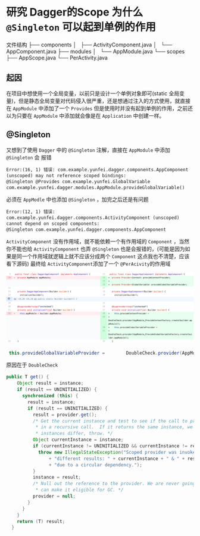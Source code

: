 # 研究 Dagger的Scope 为什么 `@Singleton` 可以起到单例的作用

文件结构
├── components
│   ├── ActivityComponent.java
│   └── AppComponent.java
├── modules
│   └── AppModule.java
└── scopes
    ├── AppScope.java
    └── PerActivity.java
## 起因    
在项目中想使用一个全局变量，以前只是设计一个单例对象即可(static 全局变量)，但是静态全局变量对代码侵入很严重，还是想通过注入的方式使用，就直接在 `AppModule` 中添加了一个 `Provides` 但是使用时并没有起到单例的作用，之前还以为只要在 `AppModule` 中添加就会像是在 `Application` 中创建一样。

## @Singleton
又想到了使用 `Dagger` 中的 `@Singleton` 注解，直接在 `AppModule` 中添加 `@Singleton` 会
报错

```
Error:(16, 1) 错误: com.example.yunfei.dagger.components.AppComponent (unscoped) may not reference scoped bindings:
@Singleton @Provides com.example.yunfei.GlobalVariable com.example.yunfei.dagger.modules.AppModule.provideGlobalVariable()
```
必须在 `AppModle` 中也添加 `@Singleton` ，加完之后还是有问题

```
Error:(12, 1) 错误: com.example.yunfei.dagger.components.ActivityComponent (unscoped) cannot depend on scoped components:
@Singleton com.example.yunfei.dagger.components.AppComponent
```
`ActivityComponent` 没有作用域，就不能依赖一个有作用域的 `Component` ，当然你不能也给 `ActivityComponent` 也弄 `@Singleton` 也是会报错的，(可能是因为如果是同一个作用域就逻辑上就不应该分成两个 `Component` 这点我也不清楚，应该看下源码)
最终给 `ActivityComponent`添加了一个 `@PerAcivity`的作用域

![](2017-12-24.png)

```Java
 this.provideGlobalVariableProvider =        DoubleCheck.provider(AppModule_ProvideGlobalVariableFactory.create(builder.appModule));
```

原因在于 `DoubleCheck`

```Java
public T get() {
    Object result = instance;
    if (result == UNINITIALIZED) {
      synchronized (this) {
        result = instance;
        if (result == UNINITIALIZED) {
          result = provider.get();
          /* Get the current instance and test to see if the call to provider.get() has resulted
           * in a recursive call.  If it returns the same instance, we'll allow it, but if the
           * instances differ, throw. */
          Object currentInstance = instance;
          if (currentInstance != UNINITIALIZED && currentInstance != result) {
            throw new IllegalStateException("Scoped provider was invoked recursively returning "
                + "different results: " + currentInstance + " & " + result + ". This is likely "
                + "due to a circular dependency.");
          }
          instance = result;
          /* Null out the reference to the provider. We are never going to need it again, so we
           * can make it eligible for GC. */
          provider = null;
        }
      }
    }
    return (T) result;
  }
```





